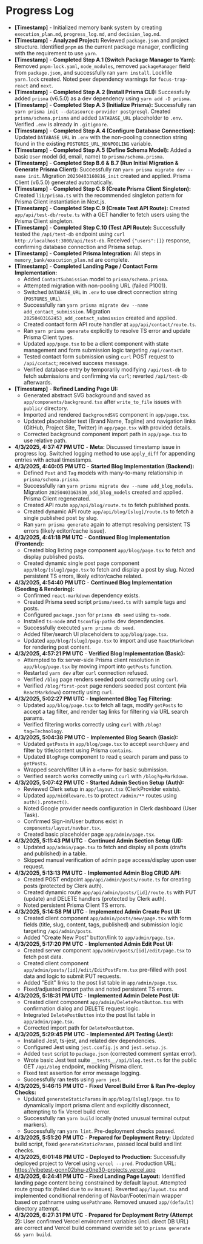 # Progress Log

*   **[Timestamp]** - Initialized memory bank system by creating `execution_plan.md`, `progress_log.md`, and `decision_log.md`.
*   **[Timestamp]** - **Analyzed Project:** Reviewed `package.json` and project structure. Identified `pnpm` as the current package manager, conflicting with the requirement to use `yarn`.
*   **[Timestamp]** - **Completed Step A.1 (Switch Package Manager to Yarn):** Removed `pnpm-lock.yaml`, `node_modules`, removed `packageManager` field from `package.json`, and successfully ran `yarn install`. Lockfile `yarn.lock` created. Noted peer dependency warnings for `focus-trap-react` and `next`.
*   **[Timestamp]** - **Completed Step A.2 (Install Prisma CLI):** Successfully added `prisma` (v6.5.0) as a dev dependency using `yarn add -D prisma`.
*   **[Timestamp]** - **Completed Step A.3 (Initialize Prisma):** Successfully ran `yarn prisma init --datasource-provider postgresql`. Created `prisma/schema.prisma` and added `DATABASE_URL` placeholder to `.env`. Verified `.env` is already in `.gitignore`.
*   **[Timestamp]** - **Completed Step A.4 (Configure Database Connection):** Updated `DATABASE_URL` in `.env` with the non-pooling connection string found in the existing `POSTGRES_URL_NONPOOLING` variable.
*   **[Timestamp]** - **Completed Step A.5 (Define Schema Model):** Added a basic `User` model (id, email, name) to `prisma/schema.prisma`.
*   **[Timestamp]** - **Completed Step B.6 & B.7 (Run Initial Migration & Generate Prisma Client):** Successfully ran `yarn prisma migrate dev --name init`. Migration `20250403160816_init` created and applied. Prisma Client (v6.5.0) generated automatically.
*   **[Timestamp]** - **Completed Step C.8 (Create Prisma Client Singleton):** Created `lib/prisma.ts` with the recommended singleton pattern for Prisma Client instantiation in Next.js.
*   **[Timestamp]** - **Completed Step C.9 (Create Test API Route):** Created `app/api/test-db/route.ts` with a GET handler to fetch users using the Prisma Client singleton.
*   **[Timestamp]** - **Completed Step C.10 (Test API Route):** Successfully tested the `/api/test-db` endpoint using `curl http://localhost:3000/api/test-db`. Received `{"users":[]}` response, confirming database connection and Prisma setup.
*   **[Timestamp]** - **Completed Prisma Integration:** All steps in `memory_bank/execution_plan.md` are complete.
*   **[Timestamp]** - **Completed Landing Page / Contact Form Implementation:**
    *   Added `ContactSubmission` model to `prisma/schema.prisma`.
    *   Attempted migration with non-pooling URL (failed P1001).
    *   Switched `DATABASE_URL` in `.env` to use direct connection string (`POSTGRES_URL`).
    *   Successfully ran `yarn prisma migrate dev --name add_contact_submission`. Migration `20250403162453_add_contact_submission` created and applied.
    *   Created contact form API route handler at `app/api/contact/route.ts`.
    *   Ran `yarn prisma generate` explicitly to resolve TS error and update Prisma Client types.
    *   Updated `app/page.tsx` to be a client component with state management and form submission logic targeting `/api/contact`.
    *   Tested contact form submission using `curl` POST request to `/api/contact`; received success message.
    *   Verified database entry by temporarily modifying `/api/test-db` to fetch submissions and confirming via `curl`; reverted `/api/test-db` afterwards.
*   **[Timestamp]** - **Refined Landing Page UI:**
    *   Generated abstract SVG background and saved as `app/components/background.tsx` after `write_to_file` issues with `public/` directory.
    *   Imported and rendered `BackgroundSVG` component in `app/page.tsx`.
    *   Updated placeholder text (Brand Name, Tagline) and navigation links (GitHub, Project Site, Twitter) in `app/page.tsx` with provided details.
    *   Corrected background component import path in `app/page.tsx` to use relative path.
*   **4/3/2025, 4:37:47 PM UTC** - **Meta:** Discussed timestamp issue in progress log. Switched logging method to use `apply_diff` for appending entries with actual timestamps.
*   **4/3/2025, 4:40:05 PM UTC** - **Started Blog Implementation (Backend):**
    *   Defined `Post` and `Tag` models with many-to-many relationship in `prisma/schema.prisma`.
    *   Successfully ran `yarn prisma migrate dev --name add_blog_models`. Migration `20250403163930_add_blog_models` created and applied. Prisma Client regenerated.
    *   Created API route `app/api/blog/route.ts` to fetch published posts.
    *   Created dynamic API route `app/api/blog/[slug]/route.ts` to fetch a single published post by slug.
    *   Ran `yarn prisma generate` again to attempt resolving persistent TS errors (likely editor/cache issue).
*   **4/3/2025, 4:41:18 PM UTC** - **Continued Blog Implementation (Frontend):**
    *   Created blog listing page component `app/blog/page.tsx` to fetch and display published posts.
    *   Created dynamic single post page component `app/blog/[slug]/page.tsx` to fetch and display a post by slug. Noted persistent TS errors, likely editor/cache related.
*   **4/3/2025, 4:54:40 PM UTC** - **Continued Blog Implementation (Seeding & Rendering):**
    *   Confirmed `react-markdown` dependency exists.
    *   Created Prisma seed script `prisma/seed.ts` with sample tags and posts.
    *   Configured `package.json` for `prisma db seed` using `ts-node`.
    *   Installed `ts-node` and `tsconfig-paths` dev dependencies.
    *   Successfully executed `yarn prisma db seed`.
    *   Added filter/search UI placeholders to `app/blog/page.tsx`.
    *   Updated `app/blog/[slug]/page.tsx` to import and use `ReactMarkdown` for rendering post content.
*   **4/3/2025, 4:57:21 PM UTC** - **Verified Blog Implementation (Basic):**
    *   Attempted to fix server-side Prisma client resolution in `app/blog/page.tsx` by moving import into `getPosts` function.
    *   Restarted `yarn dev` after `curl` connection refused.
    *   Verified `/blog` page renders seeded post correctly using `curl`.
    *   Verified `/blog/first-post` page renders seeded post content (via `ReactMarkdown`) correctly using `curl`.
*   **4/3/2025, 5:02:27 PM UTC** - **Implemented Blog Tag Filtering:**
    *   Updated `app/blog/page.tsx` to fetch all tags, modify `getPosts` to accept a tag filter, and render tag links for filtering via URL search params.
    *   Verified filtering works correctly using `curl` with `/blog?tag=Technology`.
*   **4/3/2025, 5:04:38 PM UTC** - **Implemented Blog Search (Basic):**
    *   Updated `getPosts` in `app/blog/page.tsx` to accept `searchQuery` and filter by title/content using Prisma `contains`.
    *   Updated `BlogPage` component to read `q` search param and pass to `getPosts`.
    *   Wrapped search/filter UI in a `<form>` for basic submission.
    *   Verified search works correctly using `curl` with `/blog?q=Markdown`.
*   **4/3/2025, 5:07:42 PM UTC** - **Started Admin Section Setup (Auth):**
    *   Reviewed Clerk setup in `app/layout.tsx` (ClerkProvider exists).
    *   Updated `app/middleware.ts` to protect `/admin/**` routes using `auth().protect()`.
    *   Noted Google provider needs configuration in Clerk dashboard (User Task).
    *   Confirmed Sign-in/User buttons exist in `components/layout/navbar.tsx`.
    *   Created basic placeholder page `app/admin/page.tsx`.
*   **4/3/2025, 5:11:43 PM UTC** - **Continued Admin Section Setup (UI):**
    *   Updated `app/admin/page.tsx` to fetch and display all posts (drafts and published) in a table.
    *   Skipped manual verification of admin page access/display upon user request.
*   **4/3/2025, 5:13:13 PM UTC** - **Implemented Admin Blog CRUD API:**
    *   Created POST endpoint `app/api/admin/posts/route.ts` for creating posts (protected by Clerk auth).
    *   Created dynamic route `app/api/admin/posts/[id]/route.ts` with PUT (update) and DELETE handlers (protected by Clerk auth).
    *   Noted persistent Prisma Client TS errors.
*   **4/3/2025, 5:14:58 PM UTC** - **Implemented Admin Create Post UI:**
    *   Created client component `app/admin/posts/new/page.tsx` with form fields (title, slug, content, tags, published) and submission logic targeting `/api/admin/posts`.
    *   Added "Create New Post" button/link to `app/admin/page.tsx`.
*   **4/3/2025, 5:17:20 PM UTC** - **Implemented Admin Edit Post UI:**
    *   Created server component `app/admin/posts/[id]/edit/page.tsx` to fetch post data.
    *   Created client component `app/admin/posts/[id]/edit/EditPostForm.tsx` pre-filled with post data and logic to submit PUT requests.
    *   Added "Edit" links to the post list table in `app/admin/page.tsx`.
    *   Fixed/adjusted import paths and noted persistent TS errors.
*   **4/3/2025, 5:18:31 PM UTC** - **Implemented Admin Delete Post UI:**
    *   Created client component `app/admin/DeletePostButton.tsx` with confirmation dialog and DELETE request logic.
    *   Integrated `DeletePostButton` into the post list table in `app/admin/page.tsx`.
    *   Corrected import path for `DeletePostButton`.
*   **4/3/2025, 5:29:45 PM UTC** - **Implemented API Testing (Jest):**
    *   Installed Jest, ts-jest, and related dev dependencies.
    *   Configured Jest using `jest.config.js` and `jest.setup.js`.
    *   Added `test` script to `package.json` (corrected comment syntax error).
    *   Wrote basic Jest test suite `__tests__/api/blog.test.ts` for the public GET `/api/blog` endpoint, mocking Prisma client.
    *   Fixed test assertion for error message logging.
    *   Successfully ran tests using `yarn jest`.
*   **4/3/2025, 5:46:15 PM UTC** - **Fixed Vercel Build Error & Ran Pre-deploy Checks:**
    *   Updated `generateStaticParams` in `app/blog/[slug]/page.tsx` to dynamically import prisma client and explicitly disconnect, attempting to fix Vercel build error.
    *   Successfully ran `yarn build` locally (noted unusual terminal output markers).
    *   Successfully ran `yarn lint`. Pre-deployment checks passed.
*   **4/3/2025, 5:51:20 PM UTC** - **Prepared for Deployment Retry:** Updated build script, fixed `generateStaticParams`, passed local build and lint checks.
*   **4/3/2025, 6:01:48 PM UTC** - **Deployed to Production:** Successfully deployed project to Vercel using `vercel --prod`. Production URL: https://vibetest-gcnn02bhu-z0ne30-projects.vercel.app
*   **4/3/2025, 6:24:41 PM UTC** - **Fixed Landing Page Layout:** Identified landing page content being constrained by default layout. Attempted route group fix (failed due to `mv` issues). Reverted `app/layout.tsx` and implemented conditional rendering of Navbar/Footer/main wrapper based on pathname using `usePathname`. Removed unused `app/(default)` directory attempt.
*   **4/3/2025, 6:27:31 PM UTC** - **Prepared for Deployment Retry (Attempt 2):** User confirmed Vercel environment variables (incl. direct DB URL) are correct and Vercel build command override set to `prisma generate && yarn build`.